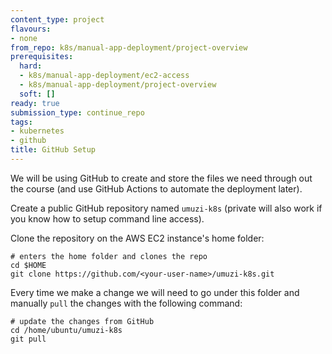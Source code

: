 ```yaml
---
content_type: project
flavours:
- none
from_repo: k8s/manual-app-deployment/project-overview
prerequisites:
  hard:
  - k8s/manual-app-deployment/ec2-access
  - k8s/manual-app-deployment/project-overview
  soft: []
ready: true
submission_type: continue_repo
tags:
- kubernetes
- github
title: GitHub Setup
---
```


We will be using GitHub to create and store the files we need through out the course (and use GitHub Actions to automate the deployment later).

Create a public GitHub repository named `umuzi-k8s` (private will also work if you know how to setup command line access).

Clone the repository on the AWS EC2 instance's home folder:

```
# enters the home folder and clones the repo
cd $HOME
git clone https://github.com/<your-user-name>/umuzi-k8s.git
```

Every time we make a change we will need to go under this folder and manually `pull` the changes with the following command:

```
# update the changes from GitHub
cd /home/ubuntu/umuzi-k8s
git pull
```